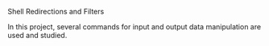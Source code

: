 Shell Redirections and Filters

In this project, several commands for input and output data manipulation are used and studied.